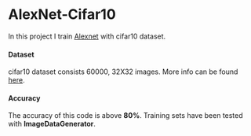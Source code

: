 # AlexNet-Cifar10

In this project I train [Alexnet](https://www.learnopencv.com/understanding-alexnet/) with cifar10 dataset.

#### Dataset 

cifar10 dataset consists 60000, 32X32 images. More info can be found [here](https://www.cs.toronto.edu/~kriz/cifar.html).
#### Accuracy

The accuracy of this code is above **80%**. Training sets have been tested with **ImageDataGenerator**. 
